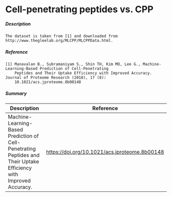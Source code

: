 # Cell-penetrating peptides vs. CPP  

##### Description 

    The dataset is taken from [1] and downloaded from http://www.thegleelab.org/MLCPP/MLCPPData.html.
    
##### Reference

    [1] Manavalan B., Subramaniyam S., Shin TH, Kim MO, Lee G., Machine-Learning-Based Prediction of Cell-Penetrating 
        Peptides and Their Uptake Efficiency with Improved Accuracy. Journal of Proteome Research (2018), 17 (8):
        10.1021/acs.jproteome.8b00148 
        
##### Summary
 
| Description                                                               | Reference                         |
|---------------------------------------------------------------------------|-----------------------------------|
| Machine-Learning-Based Prediction of Cell-Penetrating Peptides and Their Uptake Efficiency with Improved Accuracy. | https://doi.org/10.1021/acs.jproteome.8b00148 |
             

